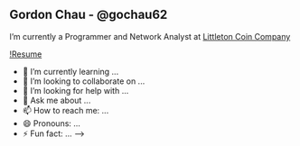## Gordon Chau - @gochau62

I’m currently a Programmer and Network Analyst at [Littleton Coin Company](https://www.littletoncoin.com/shop)

[!Resume](resume.png)

- 🌱 I’m currently learning ...
- 👯 I’m looking to collaborate on ...
- 🤔 I’m looking for help with ...
- 💬 Ask me about ...
- 📫 How to reach me: ...
- 😄 Pronouns: ...
- ⚡ Fun fact: ...
-->
